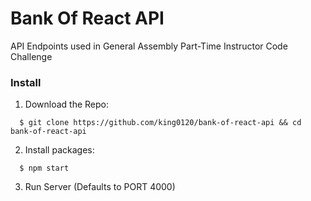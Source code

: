 # Bank Of React API

API Endpoints used in General Assembly Part-Time Instructor Code Challenge

### Install

1. Download the Repo:
```
  $ git clone https://github.com/king0120/bank-of-react-api && cd bank-of-react-api
```

2. Install packages:
```
  $ npm start
```
3. Run Server (Defaults to PORT 4000)